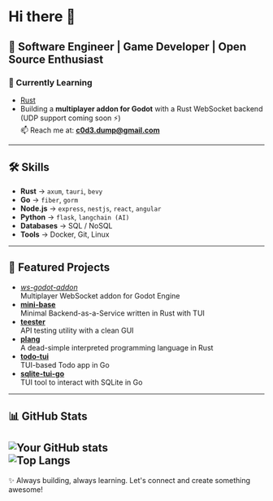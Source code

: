 # Hi there 👋
🚀 Software Engineer | Game Developer | Open Source Enthusiast  
---
### 🌱 Currently Learning
- [Rust](https://www.rust-lang.org/)  
- Building a **multiplayer addon for Godot** with a Rust WebSocket backend (UDP support coming soon ⚡)  
📫 Reach me at: **c0d3.dump@gmail.com**  
---
## 🛠️ Skills
- **Rust** → `axum`, `tauri`, `bevy`
- **Go** → `fiber`, `gorm`
- **Node.js** → `express`, `nestjs`, `react`, `angular`
- **Python** → `flask`, `langchain (AI)`
- **Databases** → SQL / NoSQL
- **Tools** → Docker, Git, Linux
---
## 📂 Featured Projects
- [*ws-godot-addon*](https://github.com/c0d3-dump/ws-godot-addon)  
 Multiplayer WebSocket addon for Godot Engine
- [**mini-base**](https://github.com/c0d3-dump/mini-base)  
 Minimal Backend-as-a-Service written in Rust with TUI  
- [**teester**](https://github.com/c0d3-dump/teester)  
 API testing utility with a clean GUI  
- [**plang**](https://github.com/c0d3-dump/plang)  
 A dead-simple interpreted programming language in Rust  
- [**todo-tui**](https://github.com/c0d3-dump/todo-tui)  
 TUI-based Todo app in Go  
- [**sqlite-tui-go**](https://github.com/c0d3-dump/sqlite-tui-go)  
 TUI tool to interact with SQLite in Go
---
## 📊 GitHub Stats
![Your GitHub stats](https://github-readme-stats.vercel.app/api?username=c0d3-dump&show_icons=true&theme=tokyonight)  
![Top Langs](https://github-readme-stats.vercel.app/api/top-langs/?username=c0d3-dump&layout=compact&theme=tokyonight)
---
✨ Always building, always learning. Let's connect and create something awesome!
